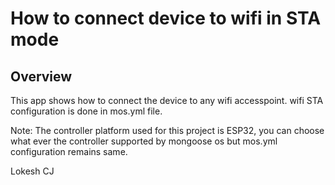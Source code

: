 # How to connect device to wifi in STA mode

## Overview

This app shows how to connect the device to any wifi accesspoint.
wifi STA configuration is done in mos.yml file.

Note: The controller platform used for this project is ESP32, you can choose what ever the controller supported by mongoose os but mos.yml configuration remains same.

Lokesh CJ
